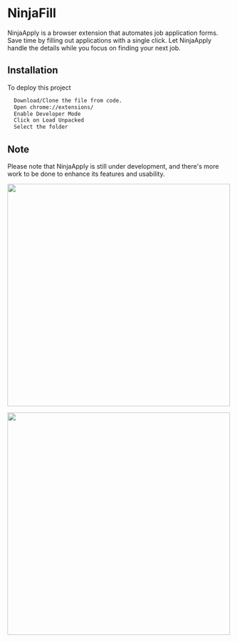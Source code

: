 
# NinjaFill

NinjaApply is a browser extension that automates job application forms. Save time by filling out applications with a single click. Let NinjaApply handle the details while you focus on finding your next job.
## Installation

To deploy this project

```bash
  Download/Clone the file from code. 
  Open chrome://extensions/
  Enable Developer Mode
  Click on Load Unpacked
  Select the folder
```


## Note

Please note that NinjaApply is still under development, and there's more work to be done to enhance its features and usability.

<img src="https://github.com/808Kamalesh/NinjaFill/assets/154341138/e5303104-af5d-4367-905d-2c78f4ac12ee" width="500"><br>

<img src="https://github.com/808Kamalesh/NinjaFill/assets/154341138/0ab27ca0-9063-4aa2-872e-7e334f7762da" width="500">
